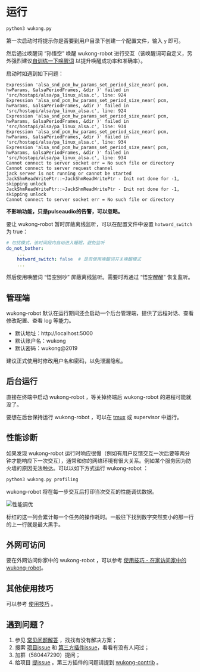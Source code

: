 # 运行 #

``` bash
python3 wukong.py
```

第一次启动时将提示你是否要到用户目录下创建一个配置文件，输入 `y` 即可。

然后通过唤醒词 “孙悟空” 唤醒 wukong-robot 进行交互（该唤醒词可自定义，另外强烈建议[自训练一下唤醒词](/install?id=_6-更新唤醒词（可选，树莓派必须）) 以提升唤醒成功率和准确率）。

启动时如遇到如下问题：

```
Expression 'alsa_snd_pcm_hw_params_set_period_size_near( pcm, hwParams, &alsaPeriodFrames, &dir )' failed in 'src/hostapi/alsa/pa_linux_alsa.c', line: 924
Expression 'alsa_snd_pcm_hw_params_set_period_size_near( pcm, hwParams, &alsaPeriodFrames, &dir )' failed in 'src/hostapi/alsa/pa_linux_alsa.c', line: 924
Expression 'alsa_snd_pcm_hw_params_set_period_size_near( pcm, hwParams, &alsaPeriodFrames, &dir )' failed in 'src/hostapi/alsa/pa_linux_alsa.c', line: 934
Expression 'alsa_snd_pcm_hw_params_set_period_size_near( pcm, hwParams, &alsaPeriodFrames, &dir )' failed in 'src/hostapi/alsa/pa_linux_alsa.c', line: 934
Expression 'alsa_snd_pcm_hw_params_set_period_size_near( pcm, hwParams, &alsaPeriodFrames, &dir )' failed in 'src/hostapi/alsa/pa_linux_alsa.c', line: 934
Cannot connect to server socket err = No such file or directory
Cannot connect to server request channel
jack server is not running or cannot be started
JackShmReadWritePtr::~JackShmReadWritePtr - Init not done for -1, skipping unlock
JackShmReadWritePtr::~JackShmReadWritePtr - Init not done for -1, skipping unlock
Cannot connect to server socket err = No such file or directory
```

**不影响功能，只是pulseaudio的告警，可以忽略。**

要让 wukong-robot 暂时屏蔽离线监听，可以在配置文件中设置 `hotword_switch` 为 true：

``` yaml
# 勿扰模式，该时间段内自动进入睡眠，避免监听
do_not_bother:
    ...
    hotword_switch: false  # 是否使用唤醒词开关唤醒模式
    ...
```

然后使用唤醒词 “悟空别吵” 屏蔽离线监听。需要时再通过 “悟空醒醒” 恢复监听。

## 管理端 ##

wukong-robot 默认在运行期间还会启动一个后台管理端，提供了远程对话、查看修改配置、查看 log 等能力。

- 默认地址：http://localhost:5000
- 默认账户名：wukong
- 默认密码：wukong@2019

建议正式使用时修改用户名和密码，以免泄漏隐私。

## 后台运行 ##

直接在终端中启动 wukong-robot ，等关掉终端后 wukong-robot 的进程可能就没了。

要想在后台保持运行 wukong-robot ，可以在 [tmux](http://blog.jobbole.com/87278/) 或 supervisor 中运行。

## 性能诊断 ##

如果发现 wukong-robot 运行时响应很慢（例如有用户反馈交互一次后要等两分钟才能响应下一次交互），通常和你的网络环境有很大关系。例如某个服务因为防火墙的原因无法触达。可以以如下方式运行 wukong-robot ：

``` bash
python3 wukong.py profiling
```

wukong-robot 将在每一步交互后打印当次交互的性能调优数据。

![性能调优](https://hahack-1253537070.file.myqcloud.com/images/wukong-docs/profiling.jpg)

标红的这一列会累计每一个任务的操作耗时。一般往下找到数字突然变小的那一行的上一行就是最大黑手。

## 外网可访问 ##

要在外网访问你家中的 wukong-robot ，可以参考 [使用技巧 - 在家访问家中的 wukong-robot](tips?id=_4-在外网访问家中的-wukong-robot)。

## 其他使用技巧 ##

可以参考 [使用技巧](tips) 。

## 遇到问题？ ##

1. 参见 [常见问题解答](https://github.com/wzpan/wukong-robot/wiki/troubleshooting) ，找找有没有解决方案；
2. 搜索 [项目issue](https://github.com/wzpan/wukong-robot/issues) 和 [第三方插件issue](https://github.com/wzpan/wukong-contrib/issues)，看看有没有人问过；
3. 加群（580447290）提问；
4. 给项目 [提issue](https://github.com/wzpan/wukong-robot/issues/new/choose) 。第三方插件的问题请提到 [wukong-contrib](https://github.com/wzpan/wukong-contrib/issues) 。
